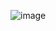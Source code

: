 ![image](https://github.com/MeSabya/Kubernetes/assets/33947539/98558998-d72b-46e8-be31-75ffd426efe5)



